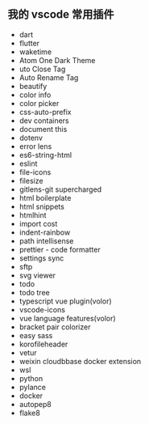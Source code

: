 ## 我的 vscode 常用插件

- dart
- flutter
- waketime
- Atom One Dark Theme
- uto Close Tag
- Auto Rename Tag
- beautify
- color info
- color picker
- css-auto-prefix
- dev containers
- document this
- dotenv
- error lens
- es6-string-html
- eslint
- file-icons
- filesize
- gitlens-git supercharged
- html boilerplate
- html snippets
- htmlhint
- import cost
- indent-rainbow
- path intellisense
- prettier - code formatter
- settings sync
- sftp
- svg viewer
- todo
- todo tree
- typescript vue plugin(volor)
- vscode-icons
- vue language features(volor)
- bracket pair colorizer
- easy sass
- korofileheader
- vetur
- weixin cloudbbase docker extension
- wsl
- python
- pylance
- docker
- autopep8
- flake8
